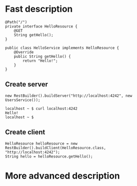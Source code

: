 
# Fast description

    @Path("/")
    private interface HelloResource {
        @GET
        String getHello();
    }

    public class HelloService implements HelloResource {
        @Override
        public String getHello() {
            return "Hello!";
        }
    }

## Create server

    new RestBuilder().buildServer("http://localhost:4242", new UsersService());
    
    localhost ~ $ curl localhost:4242
    Hello!    
    localhost ~ $ 

## Create client

    HelloResource helloResource = new RestBuilder().buildClient(HelloResource.class, "http://localhost:4242");
    String hello = helloResource.getHello();

# More advanced description

